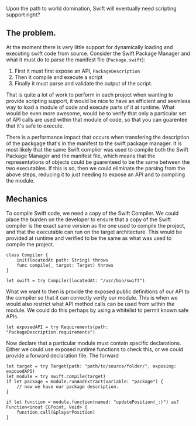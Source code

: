 Upon the path to world domination, Swift will eventually need scripting support right?

## The problem.

At the moment there is very little support for dynamically loading and executing swift code from source. Consider the Swift Package
Manager and what it must do to parse the manifest file (`Package.swift`):

1. First it must first expose an API, `PackageDescription`
2. Then it compile and execute a script
3. Finally it must parse and validate the output of the script.

That is quite a lot of work to perform in each project when wanting to provide scripting support, it would be nice to have an efficient
and seemless way to load a module of code and execute parts of it at runtime. What would be even more awesome, would be to verify that
only a particular set of API calls are used within that module of code, so that you can guarentee that it's safe to execute.

There is a performance impact that occurs when transfering the description of the packgage that's in the manifest to the swift package
manager. It is most likely that the same Swift complier was used to compile both the Swift Package Manager and the manifest file, which
means that the representations of objects could be guarenteed to be the same between the two executables. If this is so, then we could
eliminate the parsing from the above steps, reducing it to just needing to expose an API and to compiling the module.

## Mechanics

To complie Swift code, we need a copy of the Swift Compiler. We could place the burden on the developer to ensure that a copy of the
Swift compiler is the exact same version as the one used to compile the project, and that the executable can run on the target
architecture. This would be provided at runtime and verified to be the same as what was used to compile the project.

    class Compiler {
        init(locatedAt path: String) throws
        func compile(_ target: Target) throws
    }

    let swift = try Compiler(locatedAt: "/usr/bin/swift")

What we want to then is provide the exposed public definitions of our API to the compiler so that it can correctly verify our module.
This is when we would also restrict what API method calls can be used from within the module. We could do this perhaps by using a
whitelist to permit known safe APIs.

    let exposedAPI = try Requirements(path: "PackageDescription.requirements")

Now declare that a particular module must contain specific declarations. Either we could use exposed runtime functions to check this,
or we could provide a forward declaration file. The forward 
    
    let target = try Target(path: "path/to/source/folder/", exposing: exposedAPI)
    let module = try swift.compile(target)
    if let package = module.runAndExtract(variable: "package") {
        // now we have our package description.
    }
    
    if let function = module.function(named: "updatePosition(_:)") as? Function<inout CGPoint, Void> {
        function.call(&playerPosition)
    }
